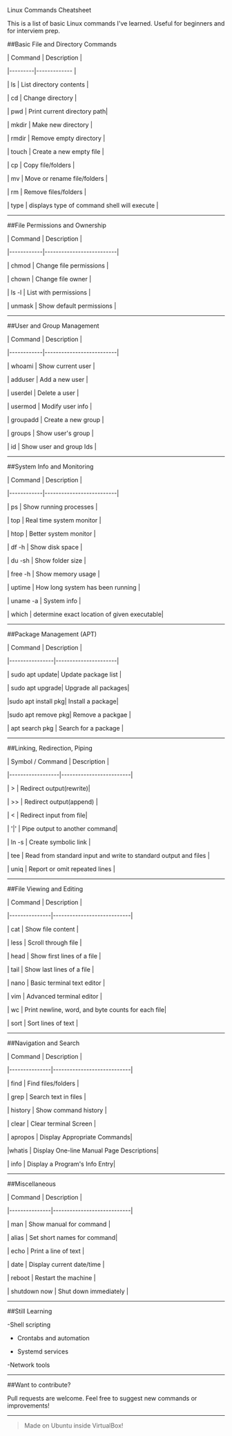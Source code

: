 Linux Commands Cheatsheet

This is a list of basic Linux commands I've learned. Useful for beginners and for interviem prep.

##Basic File and Directory Commands

| Command | Description                 |
					
|---------|-------------		|

| ls      | List directory contents	|

| cd      | Change directory		|

| pwd     | Print current directory path|

| mkdir   | Make new directory		|

| rmdir   | Remove empty directory	|

| touch   | Create a new empty file	|

| cp      | Copy file/folders		|

| mv      | Move or rename file/folders	|

| rm      | Remove files/folders	|

| type	  | displays type of command shell will execute |

---

##File Permissions and Ownership

| Command    | Description		|

|------------|--------------------------|

| chmod      | Change file permissions	|

| chown	     | Change file owner	|

| ls -l      | List with permissions	|

| unmask     | Show default permissions	|

---

##User and Group Management

| Command    | Description		|

|------------|--------------------------|

| whoami     | Show current user        |

| adduser    | Add a new user		|

| userdel    | Delete a user            |

| usermod    | Modify user info		|

| groupadd   | Create a new group	|

| groups     | Show user's group        |

| id         | Show user and group Ids	|

---

##System Info and Monitoring

| Command    | Description		|

|------------|--------------------------|

| ps	     | Show running processes	|

| top	     | Real time system monitor |

| htop       | Better system monitor	|

| df -h      | Show disk space          |

| du -sh     | Show folder size		|

| free -h    | Show memory usage	|

| uptime     | How long system has been running |

| uname -a   | System info		|

| which      | determine exact location of given executable|

---

##Package Management (APT)

| Command        | Description		|

|----------------|----------------------|

| sudo apt update| Update package list	|

| sudo apt upgrade| Upgrade all packages|

|sudo apt install pkg| Install a package|

|sudo apt remove pkg| Remove a packgae  |

| apt search pkg | Search for a package |

---

##Linking, Redirection, Piping 

| Symbol / Command | Description	     |

|------------------|-------------------------|

| >		   | Redirect output(rewrite)|

| >>		   | Redirect output(append) |

| <                | Redirect input from file|

| '|'              | Pipe output to another command|

| ln -s		   | Create symbolic link    |

| tee		   | Read from standard input and write to standard output and files |

| uniq		   | Report or omit repeated lines |

---

##File Viewing and Editing

| Command	| Description		     |

|---------------|----------------------------|

| cat		| Show file content	     |

| less		| Scroll through file	     |

| head		| Show first lines of a file |

| tail		| Show last lines of a file  |

| nano		| Basic terminal text editor |

| vim		| Advanced terminal editor   |

| wc		| Print newline, word, and byte counts for each file|

| sort		| Sort lines of text	     |

---

##Navigation and Search

| Command	| Description		     |

|---------------|----------------------------|

| find		| Find files/folders	     |

| grep		| Search text in files	     |

| history	| Show command history	     |

| clear		| Clear terminal Screen	     |

| apropos	| Display Appropriate Commands|

|whatis		| Display One-line Manual Page Descriptions|

| info		| Display a Program's Info Entry|

---

##Miscellaneous

| Command	| Description		     |

|---------------|----------------------------|

| man <cmd>	| Show manual for command    |

| alias		| Set short names for command|

| echo		| Print a line of text	     |

| date		| Display current date/time  |

| reboot	| Restart the machine	     |

| shutdown now  | Shut down immediately      |

---

##Still Learning

-Shell scripting

- Crontabs and automation

- Systemd services

-Network tools

---
##Want to contribute?

Pull requests are welcome. Feel free to suggest new commands or improvements!

---

> Made on Ubuntu inside VirtualBox!
